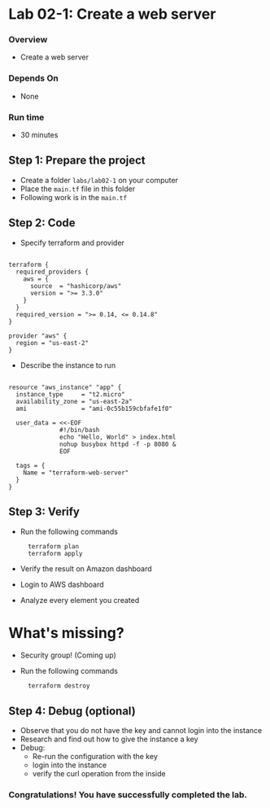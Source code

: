 # Lab 02-1: Create a web server

### Overview
* Create a web server

### Depends On
* None

### Run time
* 30 minutes

## Step 1: Prepare the project

* Create a folder `labs/lab02-1` on your computer
* Place the `main.tf` file in this folder
* Following work is in the `main.tf`

## Step 2: Code

* Specify terraform and provider

```hcl-terraform

terraform {
  required_providers {
    aws = {
      source  = "hashicorp/aws"
      version = ">= 3.3.0"
    }
  }
  required_version = ">= 0.14, <= 0.14.8"
}

provider "aws" {
  region = "us-east-2"
}
```

* Describe the instance to run

```hcl-terraform

resource "aws_instance" "app" {
  instance_type     = "t2.micro"
  availability_zone = "us-east-2a"
  ami               = "ami-0c55b159cbfafe1f0"

  user_data = <<-EOF
              #!/bin/bash
              echo "Hello, World" > index.html
              nohup busybox httpd -f -p 8080 &
              EOF

  tags = {
    Name = "terraform-web-server"
  }
}
```

## Step 3: Verify

* Run the following commands
    
        terraform plan
        terraform apply    
      
* Verify the result on Amazon dashboard
* Login to AWS dashboard
* Analyze every element you created

# What's missing? 

* Security group! (Coming up)
        
* Run the following commands

        terraform destroy    
        
## Step 4: Debug (optional)

* Observe that you do not have the key and cannot login into the instance
* Research and find out how to give the instance a key
* Debug:
    * Re-run the configuration with the key
    * login into the instance
    * verify the curl operation from the inside
    
### Congratulations! You have successfully completed the lab.            